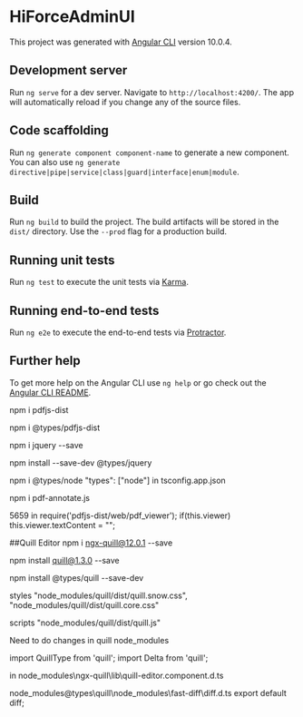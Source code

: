 # HiForceAdminUI

This project was generated with [Angular CLI](https://github.com/angular/angular-cli) version 10.0.4.

## Development server

Run `ng serve` for a dev server. Navigate to `http://localhost:4200/`. The app will automatically reload if you change any of the source files.

## Code scaffolding

Run `ng generate component component-name` to generate a new component. You can also use `ng generate directive|pipe|service|class|guard|interface|enum|module`.

## Build

Run `ng build` to build the project. The build artifacts will be stored in the `dist/` directory. Use the `--prod` flag for a production build.

## Running unit tests

Run `ng test` to execute the unit tests via [Karma](https://karma-runner.github.io).

## Running end-to-end tests

Run `ng e2e` to execute the end-to-end tests via [Protractor](http://www.protractortest.org/).

## Further help

To get more help on the Angular CLI use `ng help` or go check out the [Angular CLI README](https://github.com/angular/angular-cli/blob/master/README.md).

npm i pdfjs-dist


npm i @types/pdfjs-dist

npm i jquery --save

npm install --save-dev @types/jquery

npm i @types/node
"types": ["node"] in tsconfig.app.json

npm i pdf-annotate.js


5659 in require('pdfjs-dist/web/pdf_viewer');
if(this.viewer)
  this.viewer.textContent = "";


##Quill Editor
npm i ngx-quill@12.0.1 --save

npm install quill@1.3.0 --save


npm install @types/quill --save-dev

styles
"node_modules/quill/dist/quill.snow.css",
"node_modules/quill/dist/quill.core.css"

scripts
"node_modules/quill/dist/quill.js"


Need to do changes in quill node_modules


import QuillType from 'quill';
import Delta from 'quill';

in node_modules\ngx-quill\lib\quill-editor.component.d.ts



node_modules\@types\quill\node_modules\fast-diff\diff.d.ts
export default diff;
